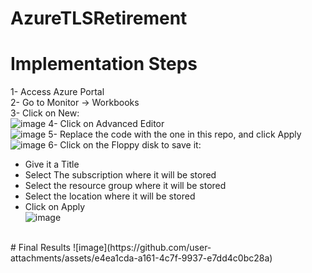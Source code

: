 # AzureTLSRetirement

# Implementation Steps
1- Access Azure Portal<br />
2- Go to Monitor -> Workbooks<br />
3- Click on New:<br />
![image](https://github.com/user-attachments/assets/c16b7710-1b67-4a22-a5b6-415f7272a22c)
4- Click on Advanced Editor<br />
![image](https://github.com/user-attachments/assets/2ba80374-dffa-4917-a56a-9cb83b60f0cb)
5- Replace the code with the one in this repo, and click Apply<br />
![image](https://github.com/user-attachments/assets/c71b06e6-0dfe-4350-8eb3-11ecdc06aafa)
6- Click on the Floppy disk to save it:<br />
  - Give it a Title<br />
  - Select The subscription where it will be stored<br />
  - Select the resource group where it will be stored<br />
  - Select the location where it will be stored<br />
  - Click on Apply<br />
 ![image](https://github.com/user-attachments/assets/350724c7-c9bc-4e43-b2e0-e6eb098ebfec)

<br />
# Final Results
![image](https://github.com/user-attachments/assets/e4ea1cda-a161-4c7f-9937-e7dd4c0bc28a)
